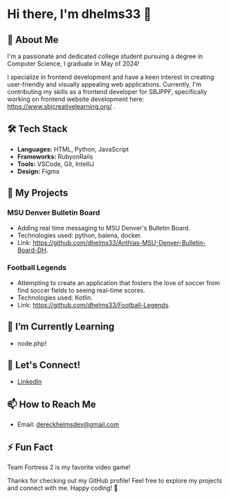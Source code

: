 # Hi there, I'm dhelms33 👋

## 🚀 About Me

I'm a passionate and dedicated college student pursuing a degree in Computer Science, I graduate in May of 2024! 

I specialize in frontend development and have a keen interest in creating user-friendly and visually appealing web applications. Currently, I'm contributing my skills as a frontend developer for SBJPPF, specifically working on frontend website development here: https://www.sbjcreativelearning.org/ .

## 🛠️ Tech Stack

- **Languages:** HTML, Python, JavaScript
- **Frameworks:** RubyonRails
- **Tools:** VSCode, Git, IntelliJ
- **Design:** Figma

## 🔧 My Projects

### MSU Denver Bulletin Board
- Adding real time messaging to MSU Denver's Bulletin Board.
- Technologies used: python, balena, docker.
- Link: https://github.com/dhelms33/Anthias-MSU-Denver-Bulletin-Board-DH.

### Football Legends
- Attempting to create an application that fosters the love of soccer from find soccer fields to seeing real-time scores.
- Technologies used: Kotlin.
- Link: https://github.com/dhelms33/Football-Legends.

## 🌱 I’m Currently Learning

- node.php!

## 👯 Let's Connect!

- [LinkedIn](https://www.linkedin.com/in/dereck-helms-211593186/)

## 📫 How to Reach Me

- Email: dereckhelmsdev@gmail.com

## ⚡ Fun Fact

Team Fortress 2 is my favorite video game!

Thanks for checking out my GitHub profile! Feel free to explore my projects and connect with me. Happy coding! 🚀
